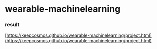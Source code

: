 # wearable-machinelearning

### result
[https://keepcosmos.github.io/wearable-machinelearning/project.html](https://keepcosmos.github.io/wearable-machinelearning/project.html)
